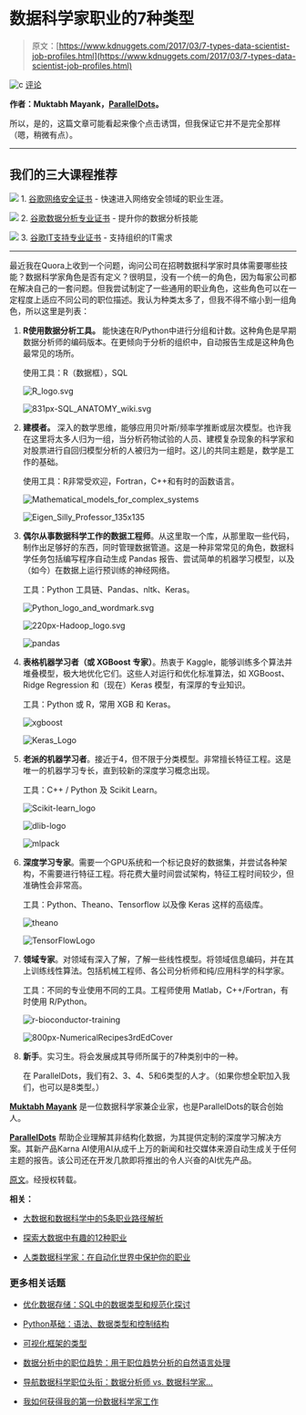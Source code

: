 # 数据科学家职业的7种类型

> 原文：[https://www.kdnuggets.com/2017/03/7-types-data-scientist-job-profiles.html](https://www.kdnuggets.com/2017/03/7-types-data-scientist-job-profiles.html)

![c](../Images/3d9c022da2d331bb56691a9617b91b90.png) [评论](#comments)

**作者：Muktabh Mayank，[ParallelDots](https://www.paralleldots.com/)。**

所以，是的，这篇文章可能看起来像个点击诱饵，但我保证它并不是完全那样（嗯，稍微有点）。

* * *

## 我们的三大课程推荐

![](../Images/0244c01ba9267c002ef39d4907e0b8fb.png) 1\. [谷歌网络安全证书](https://www.kdnuggets.com/google-cybersecurity) - 快速进入网络安全领域的职业生涯。

![](../Images/e225c49c3c91745821c8c0368bf04711.png) 2\. [谷歌数据分析专业证书](https://www.kdnuggets.com/google-data-analytics) - 提升你的数据分析技能

![](../Images/0244c01ba9267c002ef39d4907e0b8fb.png) 3\. [谷歌IT支持专业证书](https://www.kdnuggets.com/google-itsupport) - 支持组织的IT需求

* * *

最近我在Quora上收到一个问题，询问公司在招聘数据科学家时具体需要哪些技能？数据科学家角色是否有定义？很明显，没有一个统一的角色，因为每家公司都在解决自己的一套问题。但我尝试制定了一些通用的职业角色，这些角色可以在一定程度上适应不同公司的职位描述。我认为种类太多了，但我不得不缩小到一组角色，所以这里是列表：

1.  **R使用数据分析工具。** 能快速在R/Python中进行分组和计数。这种角色是早期数据分析师的编码版本。在更倾向于分析的组织中，自动报告生成是这种角色最常见的场所。

    使用工具：R（数据框），SQL

    ![R_logo.svg](../Images/0bf99cb7f25b36a51d401337b033fee8.png)

    ![831px-SQL_ANATOMY_wiki.svg](../Images/eaf97fc4d6934604401e36a652ecdaea.png)

1.  **建模者。** 深入的数学思维，能够应用贝叶斯/频率学推断或层次模型。也许我在这里将太多人归为一组，当分析药物试验的人员、建模复杂现象的科学家和对股票进行自回归模型分析的人被归为一组时。这儿的共同主题是，数学是工作的基础。

    使用工具：R非常受欢迎，Fortran，C++和有时的函数语言。

    ![Mathematical_models_for_complex_systems](../Images/60dcb587b68cc930f1aeb0a96cf1601d.png)

    ![Eigen_Silly_Professor_135x135](../Images/847c3829e17b4a3154d8ee8e283f2e96.png)

1.  **偶尔从事数据科学工作的数据工程师**。从这里取一个库，从那里取一些代码，制作出足够好的东西，同时管理数据管道。这是一种非常常见的角色，数据科学任务包括编写程序自动生成 Pandas 报告、尝试简单的机器学习模型，以及（如今）在数据上运行预训练的神经网络。

    工具：Python 工具链、Pandas、nltk、Keras。

    ![Python_logo_and_wordmark.svg](../Images/7f510973ccd5a0fb85d60abfd669ff95.png)

    ![220px-Hadoop_logo.svg](../Images/4c15dcc46242137f5adf1903fc549810.png)

    ![pandas](../Images/9cb72609980eca7d6174bb58b7179f48.png)

1.  **表格机器学习者（或 XGBoost 专家）**。热衷于 Kaggle，能够训练多个算法并堆叠模型，极大地优化它们。这些人对运行和优化标准算法，如 XGBoost、Ridge Regression 和（现在）Keras 模型，有深厚的专业知识。

    工具：Python 或 R，常用 XGB 和 Keras。

    ![xgboost](../Images/cf4387a83fa9f268fd4377c68e7e6e06.png)

    ![Keras_Logo](../Images/14a8f8f920f95dc5aee319bf96120e98.png)

1.  **老派的机器学习者**。接近于4，但不限于分类模型。非常擅长特征工程。这是唯一的机器学习专长，直到较新的深度学习概念出现。

    工具：C++ / Python 及 Scikit Learn。

    ![Scikit-learn_logo](../Images/13505e97c9f50459a33126e1083a4f4b.png)

    ![dlib-logo](../Images/2fbeaee3e9a153e4eeecdfa01972242a.png)

    ![mlpack](../Images/602331b3328f367b9398f95d1c922aea.png)

1.  **深度学习专家**。需要一个GPU系统和一个标记良好的数据集，并尝试各种架构，不需要进行特征工程。将花费大量时间尝试架构，特征工程时间较少，但准确性会非常高。

    工具：Python、Theano、Tensorflow 以及像 Keras 这样的高级库。

    ![theano](../Images/707fbc2480616a6b7773e13cdce482f4.png)

    ![TensorFlowLogo](../Images/69b989860166f4ea34f1e6d09088b952.png)

1.  **领域专家**。对领域有深入了解，了解一些线性模型。将领域信息编码，并在其上训练线性算法。包括机械工程师、各公司分析师和纯/应用科学的科学家。

    工具：不同的专业使用不同的工具。工程师使用 Matlab，C++/Fortran，有时使用 R/Python。

    ![r-bioconductor-training](../Images/413eb258d3521447344ce49572511e13.png)

    ![800px-NumericalRecipes3rdEdCover](../Images/6f808271cdd6fe07104503a7df082351.png)

1.  **新手**。实习生。将会发展成其导师所属于的7种类别中的一种。

    在 ParallelDots，我们有2、3、4、5和6类型的人才。（如果你想全职加入我们，也可以是8类型。）

**[Muktabh Mayank](https://www.linkedin.com/in/muktabh/)** 是一位数据科学家兼企业家，也是ParallelDots的联合创始人。

**[ParallelDots](https://www.paralleldots.com/)** 帮助企业理解其非结构化数据，为其提供定制的深度学习解决方案。其新产品Karna AI使用AI从成千上万的新闻和社交媒体来源自动生成关于任何主题的报告。该公司还在开发几款即将推出的令人兴奋的AI优先产品。

[原文](http://blog.paralleldots.com/data-scientist/7-types-job-profiles-makes-data-scientist/)。经授权转载。

**相关：**

+   [大数据和数据科学中的5条职业路径解析](/2017/02/5-career-paths-data-science-big-data-explained.html)

+   [探索大数据中有趣的12种职业](/2016/10/top-12-interesting-careers-explore-big-data.html)

+   [人类数据科学家：在自动化世界中保护你的职业](/2017/02/human-data-scientist-world-automation.html)

### 更多相关话题

+   [优化数据存储：SQL中的数据类型和规范化探讨](https://www.kdnuggets.com/optimizing-data-storage-exploring-data-types-and-normalization-in-sql)

+   [Python基础：语法、数据类型和控制结构](https://www.kdnuggets.com/python-basics-syntax-data-types-and-control-structures)

+   [可视化框架的类型](https://www.kdnuggets.com/types-of-visualization-frameworks)

+   [数据分析中的职位趋势：用于职位趋势分析的自然语言处理](https://www.kdnuggets.com/job-trends-in-data-analytics-nlp-for-job-trend-analysis)

+   [导航数据科学职位头衔：数据分析师 vs. 数据科学家…](https://www.kdnuggets.com/navigating-data-science-job-titles-data-analyst-vs-data-scientist-vs-data-engineer)

+   [我如何获得我的第一份数据科学家工作](https://www.kdnuggets.com/2023/02/got-first-job-data-scientist.html)
